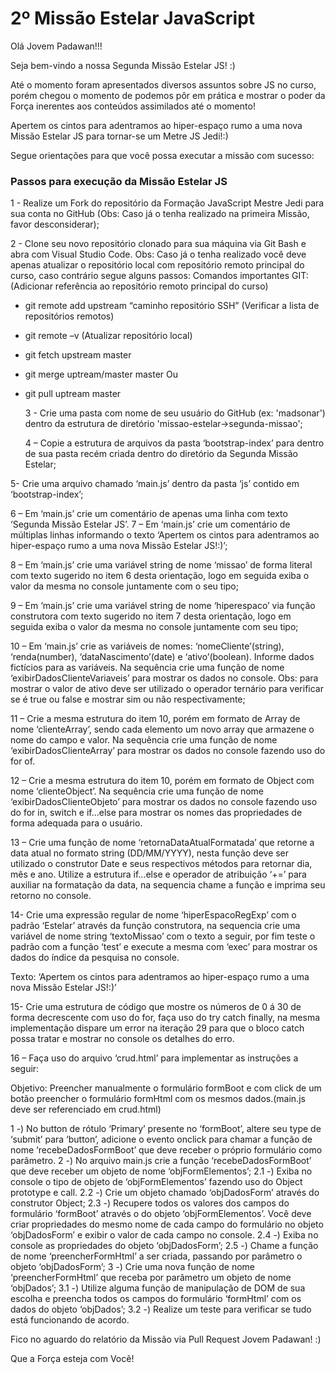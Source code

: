 
# 2º Missão Estelar JavaScript

Olá Jovem Padawan!!!

  Seja bem-vindo a nossa Segunda Missão Estelar JS! :)

  Até o momento foram apresentados diversos assuntos sobre JS no curso, porém chegou o momento de podemos pôr em prática e mostrar o poder da Força inerentes aos conteúdos assimilados até o momento!

  Apertem os cintos para adentramos ao hiper-espaço rumo a uma nova Missão Estelar JS para tornar-se um Metre JS Jedi!:)

  Segue orientações para que você possa executar a missão com sucesso:

  ### Passos para execução da Missão Estelar JS

  1 - Realize um Fork do repositório da Formação JavaScript Mestre Jedi para sua conta no GitHub (Obs: Caso já o tenha realizado na primeira Missão, favor desconsiderar);

  2 - Clone seu novo repositório clonado para sua máquina via Git Bash e abra com Visual Studio Code. Obs: Caso já o tenha realizado você deve apenas atualizar o repositório local com repositório remoto principal do curso, caso contrário segue alguns passos:
Comandos importantes GIT:
(Adicionar referência ao repositório remoto principal do curso)
- git remote add upstream “caminho repositório SSH”
(Verificar a lista de repositórios remotos)
- git remote –v
(Atualizar repositório local)
- git fetch upstream master
- git merge uptream/master master
Ou
- git pull uptream master

  3 - Crie uma pasta com nome de seu usuário do GitHub (ex: 'madsonar') dentro da estrutura de diretório 'missao-estelar->segunda-missao';

  4 – Copie a estrutura de arquivos da pasta ‘bootstrap-index’ para dentro de sua pasta recém criada dentro do diretório da Segunda Missão Estelar;

5- Crie uma arquivo chamado ‘main.js’ dentro da pasta ‘js’ contido em ‘bootstrap-index’;

6 – Em ‘main.js’ crie um comentário de apenas uma linha com texto ‘Segunda Missão Estelar JS’.
7 – Em ‘main.js’ crie um comentário de múltiplas linhas informando o texto ‘Apertem os cintos para adentramos ao hiper-espaço rumo a uma nova Missão Estelar JS!:)’;

8 – Em ‘main.js’ crie uma variável string de nome ‘missao’ de forma literal com texto sugerido no item 6 desta orientação, logo em seguida exiba o valor da mesma no console juntamente com o seu tipo;

9 – Em ‘main.js’ crie uma variável string de nome ‘hiperespaco’ via função construtora com texto sugerido no item 7 desta orientação, logo em seguida exiba o valor da mesma no console juntamente com seu tipo;

10 – Em ‘main.js’ crie as variáveis de nomes: ‘nomeCliente’(string), ‘renda(number), ‘dataNascimento’(date) e ‘ativo’(boolean). Informe dados fictícios para as variáveis. Na sequência crie uma função de nome ‘exibirDadosClienteVariaveis’ para mostrar os dados no console. Obs: para mostrar o valor de ativo deve ser utilizado o operador ternário para verificar se é true ou false e mostrar sim ou não respectivamente;

11 – Crie a mesma estrutura do item 10, porém em formato de Array de nome ‘clienteArray’, sendo cada elemento um novo array que armazene o nome do campo e valor. Na sequência crie uma função de nome ‘exibirDadosClienteArray’ para mostrar os dados no console fazendo uso do for of.

12 – Crie a mesma estrutura do item 10, porém em formato de Object com nome ‘clienteObject’. Na sequência crie uma função de nome ‘exibirDadosClienteObjeto’ para mostrar os dados no console fazendo uso do for in, switch e if...else para mostrar os nomes das propriedades de forma adequada para o usuário.

13 – Crie uma função de nome ‘retornaDataAtualFormatada’ que retorne a data atual no formato string (DD/MM/YYYY), nesta função deve ser utilizado o construtor Date e seus respectivos métodos para retornar dia, mês e ano. Utilize a estrutura if...else e operador de atribuição ‘+=’ para auxiliar na formatação da data, na sequencia chame a função e imprima seu retorno no console.

14- Crie uma expressão regular de nome ‘hiperEspacoRegExp’ com o padrão ‘Estelar’ através da função construtora, na sequencia crie uma variável de nome string ‘textoMissao’ com o texto a seguir, por fim teste o padrão com a função ‘test’ e execute a mesma com ‘exec’ para mostrar os dados do índice da pesquisa no console.

Texto: ‘Apertem os cintos para adentramos ao hiper-espaço rumo a uma nova Missão Estelar JS!:)’

15- Crie uma estrutura de código que mostre os números de 0 á 30 de forma decrescente com uso do for, faça uso do try catch finally, na mesma implementação dispare um error na iteração 29 para que o bloco catch possa tratar e mostrar no console os detalhes do erro.

16 – Faça uso do arquivo ‘crud.html’ para implementar as instruções a seguir:

Objetivo: Preencher manualmente o formulário formBoot e com click de um botão preencher o formulário formHtml com os mesmos dados.(main.js deve ser referenciado em crud.html)

1 -) No button de rótulo ‘Primary’ presente no ‘formBoot’, altere seu type de ‘submit’ para ‘button’, adicione o evento onclick para chamar a função de nome ‘recebeDadosFormBoot’ que deve receber o próprio formulário como parâmetro.
2 -) No arquivo main.js crie a função ‘recebeDadosFormBoot’ que deve receber um objeto de nome ‘objFormElementos’;
2.1 -) Exiba no console o tipo de objeto de ‘objFormElementos’ fazendo uso do Object prototype e call.
2.2 -) Crie um objeto chamado ‘objDadosForm’ através do construtor Object;
2.3 -) Recupere todos os valores dos campos do formulário ‘formBoot’ através o do objeto ‘objFormElementos’. Você deve criar propriedades do mesmo nome de cada campo do formulário no objeto ‘objDadosForm’ e exibir o valor de cada campo no console.
2.4 -) Exiba no console as propriedades do objeto ‘objDadosForm’;
2.5 -) Chame a função de nome ‘preencherFormHtml’ a ser criada, passando por parâmetro o objeto ‘objDadosForm’;
3 -) Crie uma nova função de nome ‘preencherFormHtml’ que receba por parâmetro um objeto de nome ‘objDados’;
3.1 -) Utilize alguma função de manipulação de DOM de sua escolha e preencha todos os campos do formulário ‘formHtml’ com os dados do objeto ‘objDados’;
3.2 -) Realize um teste para verificar se tudo está funcionando de acordo.

Fico no aguardo do relatório da Missão via Pull Request Jovem Padawan! :)

Que a Força esteja com Você!
